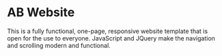 # AB Website
This is a fully functional, one-page, responsive website template that is open for the use to everyone. JavaScript and JQuery make the navigation and scrolling modern and functional.
